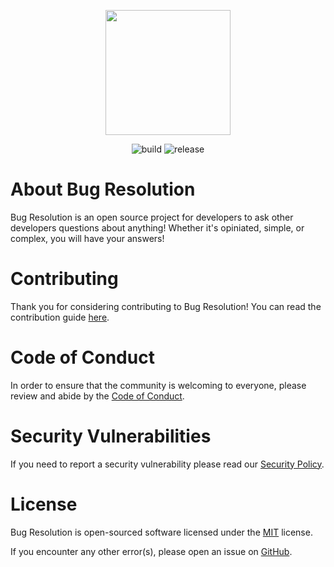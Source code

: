 <p align="center">
    <a href="https://github.com/DamoFD/BugResolution" target="_blank">
        <img src="" height=200>
    </a>
</p>

<p align="center">
    <img src="https://img.shields.io/github/actions/workflow/status/DamoFD/BugResolution/linter.yml?logo=github&branch=main&style=for-the-badge" alt="build">
    <img src="https://img.shields.io/github/v/release/DamoFD/BugResolution?logo=github&color=blue&style=for-the-badge" alt="release">
</p>

# About Bug Resolution
Bug Resolution is an open source project for developers to ask other developers questions about anything! Whether it's opiniated, simple, or complex, you will have your answers!

# Contributing
Thank you for considering contributing to Bug Resolution! You can read the contribution guide [here](https://github.com/DamoFD/BugResolution/blob/main/.github/CONTRIBUTING.md).

# Code of Conduct
In order to ensure that the community is welcoming to everyone, please review and abide by the [Code of Conduct](https://github.com/DamoFD/BugResolution/blob/main/.github/CODE_OF_CONDUCT.md).

# Security Vulnerabilities
If you need to report a security vulnerability please read our [Security Policy](https://github.com/DamoFD/BugResolution/blob/main/.github/SECURITY.md).

# License
Bug Resolution is open-sourced software licensed under the [MIT](https://github.com/DamoFD/BugResolution/blob/main/LICENSE) license.

If you encounter any other error(s), please open an issue on [GitHub](https://github.com/DamoFD/BugResolution/issues/new/choose).
